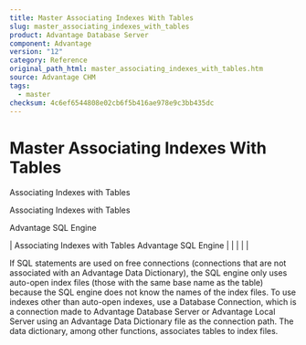 ```yaml
---
title: Master Associating Indexes With Tables
slug: master_associating_indexes_with_tables
product: Advantage Database Server
component: Advantage
version: "12"
category: Reference
original_path_html: master_associating_indexes_with_tables.htm
source: Advantage CHM
tags:
  - master
checksum: 4c6ef6544808e02cb6f5b416ae978e9c3bb435dc
---
```


# Master Associating Indexes With Tables

Associating Indexes with Tables

Associating Indexes with Tables

Advantage SQL Engine

| Associating Indexes with Tables  Advantage SQL Engine |  |  |  |  |

If SQL statements are used on free connections (connections that are not associated with an Advantage Data Dictionary), the SQL engine only uses auto-open index files (those with the same base name as the table) because the SQL engine does not know the names of the index files. To use indexes other than auto-open indexes, use a Database Connection, which is a connection made to Advantage Database Server or Advantage Local Server using an Advantage Data Dictionary file as the connection path. The data dictionary, among other functions, associates tables to index files.
